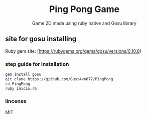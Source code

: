 <h1 align="center">
  Ping Pong Game
</h1>

<p align="center">
 Game 2D made using ruby native and Gosu library 
</p>


## site for gosu installing 


Ruby gem site: [https://rubygems.org/gems/gosu/versions/0.10.8)


### step guide for installation 

```bash
gem install gosu
git clone https://github.com/Gust4vo077/PingPong
cd PingPong
ruby inicio.rb
```
### lincense
MIT
